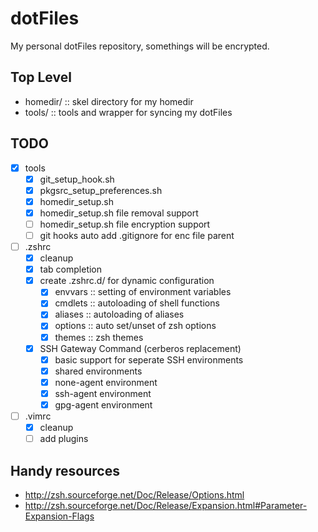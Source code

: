 # dotFiles
My personal dotFiles repository, somethings will be encrypted.

## Top Level
- homedir/ :: skel directory for my homedir
- tools/   :: tools and wrapper for syncing my dotFiles

## TODO
- [X] tools
  - [X] git_setup_hook.sh
  - [X] pkgsrc_setup_preferences.sh
  - [X] homedir_setup.sh
  - [X] homedir_setup.sh file removal support
  - [ ] homedir_setup.sh file encryption support
  - [ ] git hooks auto add .gitignore for enc file parent
- [ ] .zshrc
  - [X] cleanup
  - [X] tab completion
  - [X] create .zshrc.d/ for dynamic configuration
    - [X] envvars :: setting of environment variables
    - [X] cmdlets :: autoloading of shell functions
    - [X] aliases :: autoloading of aliases
    - [X] options :: auto set/unset of zsh options
    - [X] themes  :: zsh themes
  - [X] SSH Gateway Command (cerberos replacement)
    - [X] basic support for seperate SSH environments
    - [X] shared environments
    - [X] none-agent environment
    - [X] ssh-agent environment
    - [X] gpg-agent environment
- [ ] .vimrc
  - [X] cleanup
  - [ ] add plugins

## Handy resources
- http://zsh.sourceforge.net/Doc/Release/Options.html
- http://zsh.sourceforge.net/Doc/Release/Expansion.html#Parameter-Expansion-Flags
